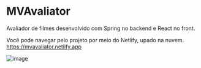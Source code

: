 # MVAvaliator
Avaliador de filmes desenvolvido com Spring no backend e React no front.

Você pode navegar pelo projeto por meio do Netlify, upado na nuvem.
https://mvavaliator.netlify.app

![image](https://user-images.githubusercontent.com/75635849/149609055-e033ba12-1f87-45e1-9296-d87f7b44b506.png)
